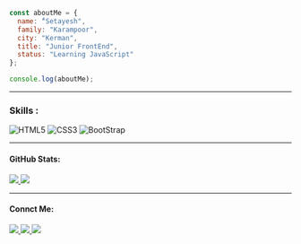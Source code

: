 
```JavaScript
const aboutMe = {
  name: "ُSetayesh",
  family: "Karampoor",
  city: "Kerman",
  title: "Junior FrontEnd",
  status: "Learning JavaScript"
};

console.log(aboutMe);
```
---
<h3>Skills :</h3>

![HTML5](https://img.shields.io/badge/HTML5-E34F26?style=for-the-badge&logo=html5&logoColor=white)
![CSS3](https://img.shields.io/badge/CSS3-1572B6?style=for-the-badge&logo=css3&logoColor=white)
![BootStrap](https://img.shields.io/badge/Bootstrap-563D7C?style=for-the-badge&logo=bootstrap&logoColor=white)

---
<h4>GitHub Stats:</h4>
 <a href="https://github.com/iits623">
  <img src="https://github-readme-stats.vercel.app/api?username=iits623&show_icons=true&theme=tokyonight" />
  <img src="https://github-readme-stats.vercel.app/api/top-langs/?username=iits623" />
</a>

---
<h4>Connct Me:</h4>
    <a href="https://t.me/iits623/">
    <img src="https://img.shields.io/badge/Telegram-2CA5E0?style=for-the-badge&logo=telegram&logoColor=white" />
  </a>
      <a href="https://github.com/iits623">
    <img src="https://img.shields.io/badge/GitHub-100000?style=for-the-badge&logo=github&logoColor=white" />
  </a>
<a href="https://instagram.com/iits623/">
    <img src="https://img.shields.io/badge/Instagram-E4405F?style=for-the-badge&logo=instagram&logoColor=white" />
  </a>




